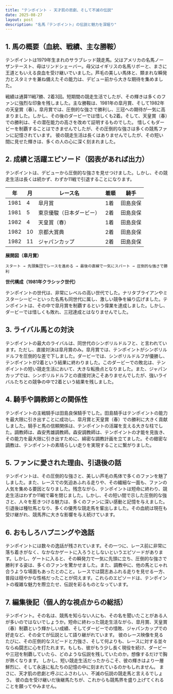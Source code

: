```yaml
---
title: "テンポイント - 天才肌の悲劇、そして不滅の伝説"
date: 2025-08-27
layout: post
description: "名馬『テンポイント』の伝説と魅力を深堀り"
---
```


## 1. 馬の概要（血統、戦績、主な勝鞍）

テンポイントは1979年生まれのサラブレッド競走馬。父はアメリカの名馬ノーザンテースト、母はリンドシェーバー。母父はイギリスの名馬リボーと、まさに王道ともいえる良血を受け継いでいました。芦毛の美しい馬体と、類まれな瞬発力とスタミナを兼ね備えたその能力は、デビュー前から大きな期待を集めました。

戦績は通算11戦7勝、2着3回。短期間の競走生活でしたが、その輝きは多くのファンに強烈な印象を残しました。主な勝鞍は、1981年の皐月賞、そして1982年の天皇賞（春）。皐月賞では、圧倒的な強さで勝利し、三冠への期待が一気に高まりました。しかし、その後のダービーでは惜しくも2着。そして、天皇賞（春）での勝利は、その潜在能力の高さを改めて証明するものでした。  惜しくもダービーを制覇することはできませんでしたが、その圧倒的な強さは多くの競馬ファンに記憶されています。  彼の競走生活は長くはありませんでしたが、その短い間に見せた輝きは、多くの人の心に深く刻まれました。


## 2. 成績と活躍エピソード（図表があれば出力）

テンポイントは、デビューから圧倒的な強さを見せつけました。しかし、その競走生活は長くは続かず、わずか11戦で引退することになります。


| 年 | 月 | レース名 | 着順 | 騎手 |
|---|---|---|---|---|
| 1981 | 4 | 皐月賞 | 1着 | 田島良保 |
| 1981 | 5 | 東京優駿（日本ダービー） | 2着 | 田島良保 |
| 1982 | 4 | 天皇賞（春） | 1着 | 田島良保 |
| 1982 | 10 | 京都大賞典 | 2着 | 田島良保 |
| 1982 | 11 | ジャパンカップ | 2着 | 田島良保 |


**展開図（皐月賞）**

```
スタート → 先頭集団でレースを進める → 最後の直線で一気にスパート → 圧倒的な強さで勝利
```

**世代構成（1981年クラシック世代）**

テンポイントの世代は、非常にレベルの高い世代でした。ナリタブライアンやミスターシービーといった名馬も同世代に属し、激しい競争を繰り広げました。テンポイントは、その中で皐月賞を制覇するという偉業を達成しました。しかし、ダービーでは惜しくも敗れ、三冠達成とはなりませんでした。


## 3. ライバル馬との対決

テンポイントの最大のライバルは、同世代のシンボリルドルフと、と言われています。ただし、直接対決は皐月賞のみ。皐月賞では、テンポイントがシンボリルドルフを圧倒的な差で下しました。ダービーでは、シンボリルドルフが優勝し、テンポイントが2着という結果に終わりました。このダービーでの敗北は、テンポイントの短い競走生活において、大きな転換点となりました。また、ジャパンカップでは、シンボリルドルフとの直接対決こそありませんでしたが、強いライバルたちとの競争の中で2着という結果を残しました。


## 4. 騎手や調教師との関係性

テンポイントの主戦騎手は田島良保騎手でした。田島騎手はテンポイントの能力を最大限に引き出すことに成功し、皐月賞と天皇賞（春）での勝利に大きく貢献しました。騎手と馬の信頼関係は、テンポイントの活躍を支える大きな柱でした。調教師は、森安秀雄調教師。森安調教師は、テンポイントの才能を見抜き、その能力を最大限に引き出すために、綿密な調教計画を立てました。その緻密な調教は、テンポイントの素晴らしい走りを実現することに繋がりました。


## 5. ファンに愛された理由、引退後の話

テンポイントは、その圧倒的な強さと、美しい芦毛の馬体で多くのファンを魅了しました。また、レースでの気迫あふれる走りや、その繊細な一面も、ファンの人気を集める要因となりました。残念ながら、テンポイントは短命に終わり、競走生活はわずか11戦で幕を閉じました。しかし、その短い間で示した圧倒的な強さと、人々を惹きつける魅力は、多くのファンに深い感動と記憶を与えました。引退後は種牡馬となり、多くの優秀な競走馬を輩出しました。その血統は現在も受け継がれ、競馬界に大きな影響を与え続けています。


## 6. おもしろハプニングや逸話

テンポイントには数々の逸話が残されています。その一つに、レース前に非常に落ち着きがなく、なかなかゲートに入ろうとしないというエピソードがあります。しかし、ゲートに入ると、その瞬発力で一気に先頭に立ち、圧倒的な強さで勝利する姿は、多くのファンを驚かせました。また、調教中に、他の馬とじゃれ合うような場面もあったとのこと。レースでは闘志あふれる走りを見せる一方、普段は穏やかな性格だったことが伺えます。これらのエピソードは、テンポイントの複雑な魅力を際立たせ、伝説を彩るものとなっています。


## 7. 編集後記（個人的な視点からの総括）

テンポイント。その名は、競馬を知らない人にも、その名を聞いたことがある人が多いのではないでしょうか。短命に終わった競走生活ながら、皐月賞、天皇賞（春）制覇という輝かしい成績、そしてダービーでの惜敗、ジャパンカップでの好走など、その全てが伝説として語り継がれています。  彼のレース映像を見るたびに、その圧倒的なスピードと力強さ、そして何よりも、レースに対する並々ならぬ闘志に心を打たれます。もしも、彼がもう少し長く現役を続け、ダービーや三冠を制覇していたら、どのような伝説を残していたのか。想像するだけで胸が熱くなります。  しかし、短い競走生活だったからこそ、彼の輝きはより一層鮮烈に、そして永遠に私たちの記憶の中に刻まれているのかもしれません。  まさに、天才肌の悲劇と呼ぶにふさわしい、不滅の伝説の競走馬と言えるでしょう。  彼の血を受け継いだ後継馬たちが、これからも競馬界を盛り上げてくれることを願ってやみません。
